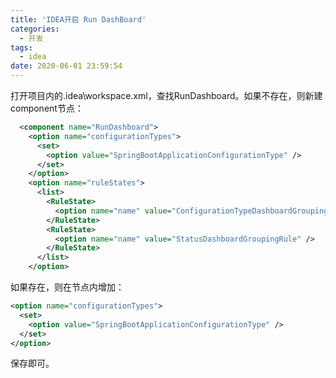 ```yaml
---
title: 'IDEA开启 Run DashBoard'
categories:
  - 开发
tags:
  - idea
date: 2020-06-01 23:59:54
---
```


打开项目内的.idea\workspace.xml，查找RunDashboard。如果不存在，则新建component节点：
```xml
  <component name="RunDashboard">
    <option name="configurationTypes">
      <set>
        <option value="SpringBootApplicationConfigurationType" />
      </set>
    </option>
    <option name="ruleStates">
      <list>
        <RuleState>
          <option name="name" value="ConfigurationTypeDashboardGroupingRule" />
        </RuleState>
        <RuleState>
          <option name="name" value="StatusDashboardGroupingRule" />
        </RuleState>
      </list>
    </option>
```
如果存在，则在节点内增加：
```xml
<option name="configurationTypes">
  <set>
    <option value="SpringBootApplicationConfigurationType" />
  </set>
</option>
```
保存即可。


